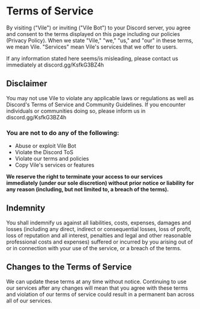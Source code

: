 # Terms of Service

By visiting ("Vile") or inviting ("Vile Bot") to your Discord server, you agree and consent to the terms displayed on this page including our policies (Privacy Policy). When we state "Vile," "we," "us," and "our" in these terms, we mean Vile. "Services" mean Vile's services that we offer to users.

If any information stated here seems/is misleading, please contact us immediately at discord.gg/KsfkG3BZ4h

## Disclaimer

You may not use Vile to violate any applicable laws or regulations as well as Discord's Terms of Service and Community Guidelines. If you encounter individuals or communities doing so, please inform us in discord.gg/KsfkG3BZ4h

### You are not to do any of the following:

- Abuse or exploit Vile Bot
- Violate the Discord ToS
- Violate our terms and policies
- Copy Vile's services or features


**We reserve the right to terminate your access to our services immediately (under our sole discretion) without prior notice or liability for any reason (including, but not limited to, a breach of the terms).**

## Indemnity

You shall indemnify us against all liabilities, costs, expenses, damages and losses (including any direct, indirect or consequential losses, loss of profit, loss of reputation and all interest, penalties and legal and other reasonable professional costs and expenses) suffered or incurred by you arising out of or in connection with your use of the service, or a breach of the terms.

## Changes to the Terms of Service

We can update these terms at any time without notice. Continuing to use our services after any changes will mean that you agree with these terms and violation of our terms of service could result in a permanent ban across all of our services.
